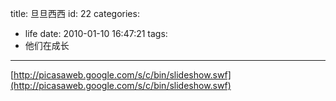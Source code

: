 title: 旦旦西西
id: 22
categories:
  - life
date: 2010-01-10 16:47:21
tags:
  - 他们在成长
---


[http://picasaweb.google.com/s/c/bin/slideshow.swf](http://picasaweb.google.com/s/c/bin/slideshow.swf)